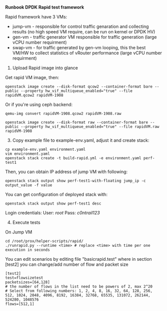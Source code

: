**Runbook DPDK Rapid test framework**

Rapid framework have 3 VMs:
*  jump-vm - responsible for control traffic genaration and collecting results (no high speed VM require, can be run on kernel or DPDK HV)
*  gen-vm - traffic generator VM responsible for traffic generation (large vCPU number requirment)
*  swap-vm - for traffic generated by gen-vm looping, this the best VM/HW to collect statistics of vRouter performance (large vCPU number requirment)

1. Upload Rapid image into glance
 
Get rapid VM image, then:

```
openstack image create --disk-format qcow2 --container-format bare --public --property hw_vif_multiqueue_enabled="true" --file rapidVM.qcow2 rapidVM-1908

```

Or if you're using ceph backend:

```
qemu-img convert rapidVM-1908.qcow2 rapidVM-1908.raw

openstack image create --disk-format raw --container-format bare --public --property hw_vif_multiqueue_enabled="true" --file rapidVM.raw rapidVM-1908

```

3. Copy example file to example-env.yaml, adjust it and create stack:


```
cp example-env.yaml environment.yaml
vim environment.yaml
openstack stack create -t build-rapid.yml -e environment.yaml perf-test1
```

Then, you can obtain IP address of jump VM with following:

```
openstack stack output show perf-test1-with-floating jump_ip -c output_value -f value
```

You can get configuration of deployed stack with:

```
openstack stack output show perf-test1 desc
```

Login credentials:
User: *root*
Pass: *c0ntrail123*

4. Execute tests

On Jump VM 

```
cd /root/prox/helper-scripts/rapid/
./runrapid.py --runtime <time> # replace <time> with time per one execution in seconds
```
You can edit scenarios by editing file "basicrapid.test"
where in section [test2] you can change/add number of flow and packet size
```
[test2]
test=flowsizetest
packetsizes=[64,128]
# the number of flows in the list need to be powers of 2, max 2^20
# Select from following numbers: 1, 2, 4, 8, 16, 32, 64, 128, 256, 512, 1024, 2048, 4096, 8192, 16384, 32768, 65535, 131072, 262144, 524280, 1048576
flows=[512,1]
```
